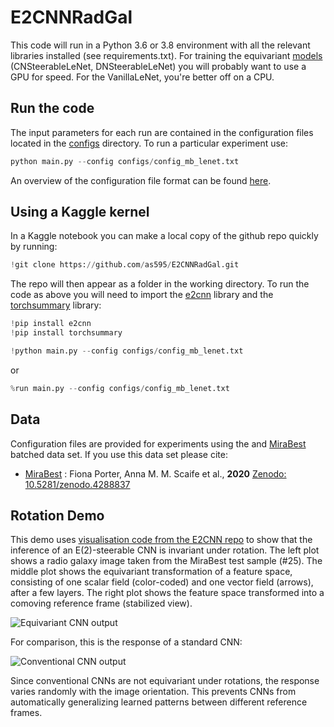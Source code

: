 # E2CNNRadGal

This code will run in a Python 3.6 or 3.8 environment with all the relevant libraries installed (see requirements.txt). For training the equivariant [models](./models.py) (CNSteerableLeNet, DNSteerableLeNet) you will probably want to use a GPU for speed. For the VanillaLeNet, you're better off on a CPU.

## Run the code

The input parameters for each run are contained in the configuration files located in the [configs](./configs) directory. To run a particular experiment use:

```python
python main.py --config configs/config_mb_lenet.txt
```
An overview of the configuration file format can be found [here](./configs/README.md).


## Using a Kaggle kernel

In a Kaggle notebook you can make a local copy of the github repo quickly by running:

```python
!git clone https://github.com/as595/E2CNNRadGal.git
```

The repo will then appear as a folder in the working directory. To run the code as above you will need to import the [e2cnn]() library and the [torchsummary]() library:

```python
!pip install e2cnn
!pip install torchsummary
```

```python
!python main.py --config configs/config_mb_lenet.txt
```

or

```python
%run main.py --config configs/config_mb_lenet.txt
```


## Data

Configuration files are provided for experiments using the and [MiraBest](https://zenodo.org/record/4288837#.X_XjDC-l3Aw) batched data set. If you use this data set please cite:

* [MiraBest](https://zenodo.org/record/4288837#.X_XjDC-l3Aw) : Fiona Porter, Anna M. M. Scaife et al., **2020** [Zenodo: 10.5281/zenodo.4288837](https://zenodo.org/record/4288837#.X_XjDC-l3Aw)


## Rotation Demo 

This demo uses [visualisation code from the E2CNN repo](https://github.com/QUVA-Lab/e2cnn/blob/master/visualizations/animation.py) to show that the inference of an E(2)-steerable CNN is invariant under rotation. The left plot shows a radio galaxy image taken from the MiraBest test sample (#25). The middle plot shows the equivariant transformation of a feature space, consisting of one scalar field (color-coded) and one vector field (arrows), after a few layers. The right plot shows the feature space transformed into a comoving reference frame (stabilized view).

![Equivariant CNN output](https://github.com/as595/E2CNNRadGal/blob/main/visualisations/mbtest_25_mixed.gif)

For comparison, this is the response of a standard CNN:

![Conventional CNN output](https://github.com/as595/E2CNNRadGal/blob/main/visualisations/mbtest_25_scalar.gif)

Since conventional CNNs are not equivariant under rotations, the response varies randomly with the image orientation.
This prevents CNNs from automatically generalizing learned patterns between different reference frames.
